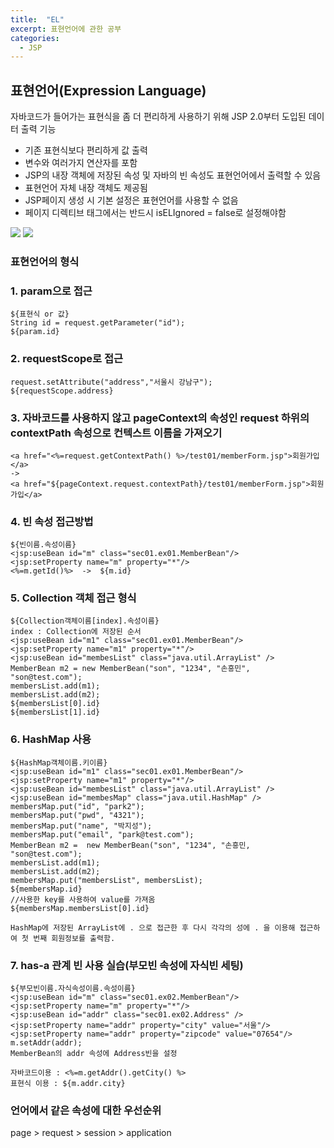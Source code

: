```yaml
---
title:  "EL"
excerpt: 표현언어에 관한 공부
categories:
  - JSP
---
```


## 표현언어(Expression Language)  
자바코드가 들어가는 표현식을 좀 더 편리하게 사용하기 위해 JSP 2.0부터 도입된 데이터 출력 기능
+ 기존 표현식보다 편리하게 값 출력 
+ 변수와 여러가지 연산자를 포함 
+ JSP의 내장 객체에 저장된 속성 및 자바의 빈 속성도 표현언어에서 출력할 수 있음 
+ 표현언어 자체 내장 객체도 제공됨 
+ JSP페이지 생성 시 기본 설정은 표현언어를 사용할 수 없음 
+ 페이지 디렉티브 태그에서는 반드시 isELIgnored = false로 설정해야함 

<img src="https://cys779988.github.io/assets/img/jsp-24.png">
<img src="https://cys779988.github.io/assets/img/jsp-25.png">

### 표현언어의 형식  

### 1. param으로 접근  
```
${표현식 or 값} 
String id = request.getParameter("id");  
${param.id}
```  
### 2. requestScope로 접근  
```
request.setAttribute("address","서울시 강남구"); 
${requestScope.address}  
```  


### 3. 자바코드를 사용하지 않고 pageContext의 속성인 request 하위의 contextPath 속성으로 컨텍스트 이름을 가져오기  
```
<a href="<%=request.getContextPath() %>/test01/memberForm.jsp">회원가입</a>  
->  <a href="${pageContext.request.contextPath}/test01/memberForm.jsp">회원가입</a>  
```  


### 4. 빈 속성 접근방법  
```
${빈이름.속성이름}
<jsp:useBean id="m" class="sec01.ex01.MemberBean"/>
<jsp:setProperty name="m" property="*"/>
<%=m.getId()%>  ->  ${m.id}
```  


### 5. Collection 객체 접근 형식  
```
${Collection객체이름[index].속성이름}  
index : Collection에 저장된 순서  
<jsp:useBean id="m1" class="sec01.ex01.MemberBean"/>  
<jsp:setProperty name="m1" property="*"/>  
<jsp:useBean id="membesList" class="java.util.ArrayList" />  
MemberBean m2 = new MemberBean("son", "1234", "손흥민", "son@test.com");  
membersList.add(m1);  
membersList.add(m2);  
${membersList[0].id}  
${membersList[1].id}
```  

### 6. HashMap 사용  
```
${HashMap객체이름.키이름}
<jsp:useBean id="m1" class="sec01.ex01.MemberBean"/>
<jsp:setProperty name="m1" property="*"/>
<jsp:useBean id="membesList" class="java.util.ArrayList" />
<jsp:useBean id="membesMap" class="java.util.HashMap" />
membersMap.put("id", "park2");
membersMap.put("pwd", "4321");
membersMap.put("name", "박지성");  
membersMap.put("email", "park@test.com");  
MemberBean m2 =  new MemberBean("son", "1234", "손흥민, "son@test.com");  
membersList.add(m1);
membersList.add(m2);
membersMap.put("membersList", membersList);
${membersMap.id}
//사용한 key를 사용하여 value를 가져옴
${membersMap.membersList[0].id}

HashMap에 저장된 ArrayList에 . 으로 접근한 후 다시 각각의 성에 . 을 이용해 접근하여 첫 번째 회원정보를 출력함.
```  


### 7. has-a 관계 빈 사용 실습(부모빈 속성에 자식빈 세팅)  
```
${부모빈이름.자식속성이름.속성이름}  
<jsp:useBean id="m" class="sec01.ex02.MemberBean"/>  
<jsp:setProperty name="m" property="*"/>  
<jsp:useBean id="addr" class="sec01.ex02.Address" />  
<jsp:setProperty name="addr" property="city" value="서울"/>  
<jsp:setProperty name="addr" property="zipcode" value="07654"/>  
m.setAddr(addr);  
MemberBean의 addr 속성에 Address빈을 설정

자바코드이용 : <%=m.getAddr().getCity() %>
표현식 이용 : ${m.addr.city}
```  

### 언어에서 같은 속성에 대한 우선순위  
page > request > session > application  

